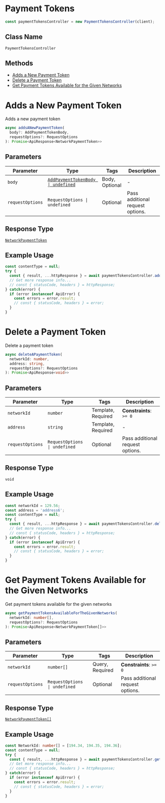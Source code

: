 # Payment Tokens

```ts
const paymentTokensController = new PaymentTokensController(client);
```

## Class Name

`PaymentTokensController`

## Methods

* [Adds a New Payment Token](../../doc/controllers/payment-tokens.md#adds-a-new-payment-token)
* [Delete a Payment Token](../../doc/controllers/payment-tokens.md#delete-a-payment-token)
* [Get Payment Tokens Available for the Given Networks](../../doc/controllers/payment-tokens.md#get-payment-tokens-available-for-the-given-networks)


# Adds a New Payment Token

Adds a new payment token

```ts
async addsANewPaymentToken(
  body?: AddPaymentTokenBody,
  requestOptions?: RequestOptions
): Promise<ApiResponse<NetworkPaymentToken>>
```

## Parameters

| Parameter | Type | Tags | Description |
|  --- | --- | --- | --- |
| `body` | [`AddPaymentTokenBody \| undefined`](../../doc/models/add-payment-token-body.md) | Body, Optional | - |
| `requestOptions` | `RequestOptions \| undefined` | Optional | Pass additional request options. |

## Response Type

[`NetworkPaymentToken`](../../doc/models/network-payment-token.md)

## Example Usage

```ts
const contentType = null;
try {
  const { result, ...httpResponse } = await paymentTokensController.addsANewPaymentToken();
  // Get more response info...
  // const { statusCode, headers } = httpResponse;
} catch(error) {
  if (error instanceof ApiError) {
    const errors = error.result;
    // const { statusCode, headers } = error;
  }
}
```


# Delete a Payment Token

Delete a payment token

```ts
async deleteAPaymentToken(
  networkId: number,
  address: string,
  requestOptions?: RequestOptions
): Promise<ApiResponse<void>>
```

## Parameters

| Parameter | Type | Tags | Description |
|  --- | --- | --- | --- |
| `networkId` | `number` | Template, Required | **Constraints**: `>= 0` |
| `address` | `string` | Template, Required | - |
| `requestOptions` | `RequestOptions \| undefined` | Optional | Pass additional request options. |

## Response Type

`void`

## Example Usage

```ts
const networkId = 129.56;
const address = 'address6';
const contentType = null;
try {
  const { result, ...httpResponse } = await paymentTokensController.deleteAPaymentToken(networkId, address);
  // Get more response info...
  // const { statusCode, headers } = httpResponse;
} catch(error) {
  if (error instanceof ApiError) {
    const errors = error.result;
    // const { statusCode, headers } = error;
  }
}
```


# Get Payment Tokens Available for the Given Networks

Get payment tokens available for the given networks

```ts
async getPaymentTokensAvailableForTheGivenNetworks(
  networkId: number[],
  requestOptions?: RequestOptions
): Promise<ApiResponse<NetworkPaymentToken[]>>
```

## Parameters

| Parameter | Type | Tags | Description |
|  --- | --- | --- | --- |
| `networkId` | `number[]` | Query, Required | **Constraints**: `>= 0` |
| `requestOptions` | `RequestOptions \| undefined` | Optional | Pass additional request options. |

## Response Type

[`NetworkPaymentToken[]`](../../doc/models/network-payment-token.md)

## Example Usage

```ts
const NetworkId: number[] = [194.34, 194.35, 194.36];
const contentType = null;
try {
  const { result, ...httpResponse } = await paymentTokensController.getPaymentTokensAvailableForTheGivenNetworks(networkId);
  // Get more response info...
  // const { statusCode, headers } = httpResponse;
} catch(error) {
  if (error instanceof ApiError) {
    const errors = error.result;
    // const { statusCode, headers } = error;
  }
}
```

